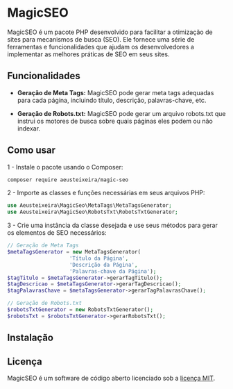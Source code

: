 # MagicSEO
MagicSEO é um pacote PHP desenvolvido para facilitar a otimização de sites para mecanismos de busca (SEO). Ele fornece uma série de ferramentas e funcionalidades que ajudam os desenvolvedores a implementar as melhores práticas de SEO em seus sites.

## Funcionalidades
- **Geração de Meta Tags:** MagicSEO pode gerar meta tags adequadas para cada página, incluindo título, descrição, palavras-chave, etc.

- **Geração de Robots.txt:** MagicSEO pode gerar um arquivo robots.txt que instrui os motores de busca sobre quais páginas eles podem ou não indexar.

## Como usar
1 - Instale o pacote usando o Composer:
```bash
composer require aeusteixeira/magic-seo
```
2 - Importe as classes e funções necessárias em seus arquivos PHP:
```php
use Aeusteixeira\MagicSeo\MetaTags\MetaTagsGenerator;
use Aeusteixeira\MagicSeo\RobotsTxt\RobotsTxtGenerator;
```
3 - Crie uma instância da classe desejada e use seus métodos para gerar os elementos de SEO necessários:
```php
// Geração de Meta Tags
$metaTagsGenerator = new MetaTagsGenerator(
                    'Título da Página',
                    'Descrição da Página',
                    'Palavras-chave da Página');
$tagTitulo = $metaTagsGenerator->gerarTagTitulo();
$tagDescricao = $metaTagsGenerator->gerarTagDescricao();
$tagPalavrasChave = $metaTagsGenerator->gerarTagPalavrasChave();

// Geração de Robots.txt
$robotsTxtGenerator = new RobotsTxtGenerator();
$robotsTxt = $robotsTxtGenerator->gerarRobotsTxt();
```
## Instalação

## Licença
MagicSEO é um software de código aberto licenciado sob a [licença MIT](https://opensource.org/licenses/MIT).